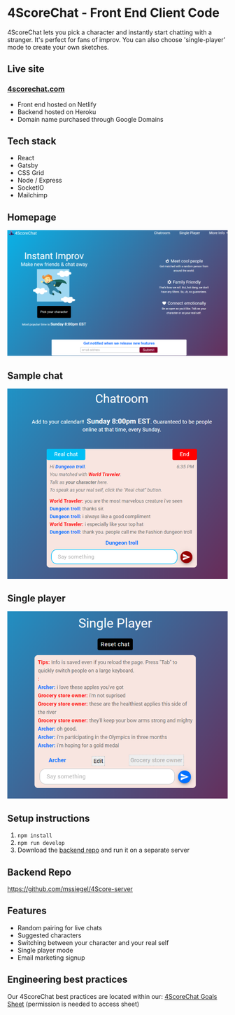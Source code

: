 # 4ScoreChat - Front End Client Code

4ScoreChat lets you pick a character and instantly start chatting with a stranger. It's perfect for fans of improv. You can also choose 'single-player' mode to create your own sketches.

## Live site

### [4scorechat.com](https://www.4scorechat.com/)

- Front end hosted on Netlify
- Backend hosted on Heroku
- Domain name purchased through Google Domains

## Tech stack

- React
- Gatsby
- CSS Grid
- Node / Express
- SocketIO
- Mailchimp

## Homepage

![4ScoreChat Homepage](./src/images/readme/homepage.png)

## Sample chat

![Sample chat](./src/images/readme/sample-chat.png)

## Single player

![Single player](./src/images/readme/single-player.png)

## Setup instructions

1. `npm install`
2. `npm run develop`
3. Download the [backend repo](https://github.com/mssiegel/4Score-server) and run it on a separate server

## Backend Repo

https://github.com/mssiegel/4Score-server

## Features

- Random pairing for live chats
- Suggested characters
- Switching between your character and your real self
- Single player mode
- Email marketing signup

## Engineering best practices

Our 4ScoreChat best practices are located within our: [4ScoreChat Goals Sheet](https://docs.google.com/spreadsheets/d/1PkG1mRXymWYBgnN4pESpvPua2qOoHGQWorhFzF63ATo) (permission is needed to access sheet)
